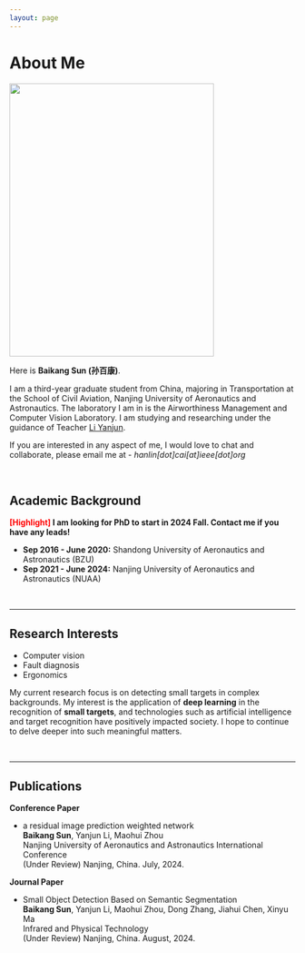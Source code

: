 ```yaml
---
layout: page
---
```


# About Me

<img src="https://caihanlin.com/caihanlin.jpg" class="floatpic" width="360" height="480">

Here is **Baikang Sun (孙百康)**.

   I am a third-year graduate student from China, majoring in Transportation at the School of Civil Aviation, Nanjing University of Aeronautics and Astronautics. The laboratory I am in is the Airworthiness Management and Computer Vision Laboratory. I am studying and researching under the guidance of Teacher [Li Yanjun](http://faculty.nuaa.edu.cn/lyj/zh_CN/index.htm).

If you are interested in any aspect of me, I would love to chat and collaborate, please email me at - *hanlin[dot]cai[at]ieee[dot]org*

<br>

## Academic Background

**<font color='red'>[Highlight]</font> I am looking for PhD to start in 2024 Fall. Contact me if you have any leads!**

- **Sep 2016 - June 2020:** Shandong University of Aeronautics and Astronautics (BZU)
- **Sep 2021 - June 2024:** Nanjing University of Aeronautics and Astronautics (NUAA)

<br>

---

## Research Interests

- Computer vision
- Fault diagnosis
- Ergonomics

My current research focus is on detecting small targets in complex backgrounds. My interest is the application of **deep learning** in the recognition of **small targets**, and technologies such as artificial intelligence and target recognition have positively impacted society. I hope to continue to delve deeper into such meaningful matters.

<br>

---

## Publications

**Conference Paper**

- a residual image prediction weighted network<br>**Baikang Sun**, Yanjun Li, Maohui Zhou<br>Nanjing University of Aeronautics and Astronautics International Conference<br>(Under Review) Nanjing, China. July, 2024.

**Journal Paper**

- Small Object Detection Based on Semantic Segmentation<br>**Baikang Sun**, Yanjun Li, Maohui Zhou, Dong Zhang, Jiahui Chen, Xinyu Ma<br>Infrared and Physical Technology<br>(Under Review) Nanjing, China. August, 2024.

<br>
